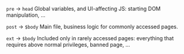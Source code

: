 `pre` -> `head` Global variables, and UI-affecting JS: starting DOM manipulation, ...  

`post` -> `$body` Main file, business logic for commonly accessed pages.  

`ext` -> `$body` Included only in rarely accessed pages: everything that requires above normal privileges, banned page,  ...  
